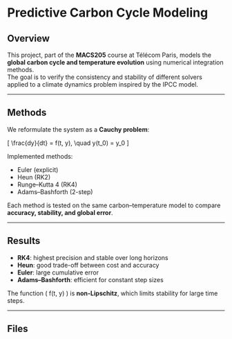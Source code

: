 # Predictive Carbon Cycle Modeling

## Overview
This project, part of the **MACS205** course at Télécom Paris, models the **global carbon cycle and temperature evolution** using numerical integration methods.  
The goal is to verify the consistency and stability of different solvers applied to a climate dynamics problem inspired by the IPCC model.

---

## Methods
We reformulate the system as a **Cauchy problem**:

\[
\frac{dy}{dt} = f(t, y), \quad y(t_0) = y_0
\]

Implemented methods:
- Euler (explicit)
- Heun (RK2)
- Runge–Kutta 4 (RK4)
- Adams–Bashforth (2-step)

Each method is tested on the same carbon–temperature model to compare **accuracy, stability, and global error**.

---

## Results
- **RK4**: highest precision and stable over long horizons  
- **Heun**: good trade-off between cost and accuracy  
- **Euler**: large cumulative error  
- **Adams–Bashforth**: efficient for constant step sizes  

The function \( f(t, y) \) is **non-Lipschitz**, which limits stability for large time steps.

---

## Files

